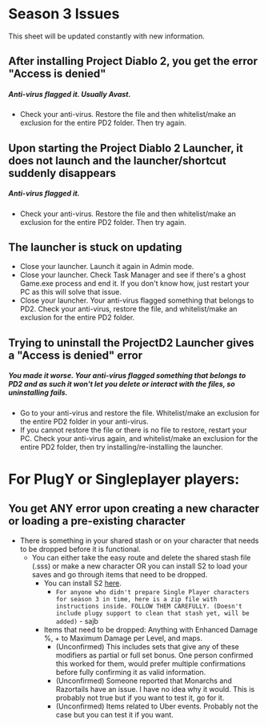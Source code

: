 # Season 3 Issues

This sheet will be updated constantly with new information.

## **After installing Project Diablo 2, you get the error "Access is denied"**
##### Anti-virus flagged it. Usually Avast.
- Check your anti-virus. Restore the file and then whitelist/make an exclusion for the entire PD2 folder. Then try again.

## **Upon starting the Project Diablo 2 Launcher, it does not launch and the launcher/shortcut suddenly disappears**
##### Anti-virus flagged it.
- Check your anti-virus. Restore the file and then whitelist/make an exclusion for the entire PD2 folder. Then try again.

## **The launcher is stuck on updating**
- Close your launcher. Launch it again in Admin mode.
- Close your launcher. Check Task Manager and see if there's a ghost Game.exe process and end it. If you don't know how, just restart your PC as this will solve that issue.
- Close your launcher. Your anti-virus flagged something that belongs to PD2. Check your anti-virus, restore the file, and whitelist/make an exclusion for the entire PD2 folder.

## **Trying to uninstall the ProjectD2 Launcher gives a "Access is denied" error**
##### You made it worse. Your anti-virus flagged something that belongs to PD2 and as such it won't let you delete or interact with the files, so uninstalling fails.
- Go to your anti-virus and restore the file. Whitelist/make an exclusion for the entire PD2 folder in your anti-virus.
- If you cannot restore the file or there is no file to restore, restart your PC. Check your anti-virus again, and whitelist/make an exclusion for the entire PD2 folder, then try installing/re-installing the launcher.

# **For PlugY or Singleplayer players:**

## You get ANY error upon creating a new character or loading a pre-existing character
- There is something in your shared stash or on your character that needs to be dropped before it is functional.
  - You can either take the easy route and delete the shared stash file (.sss) or make a new character OR you can install S2 to load your saves and go through items that need to be dropped.
    - You can install S2 [here](https://www.mediafire.com/file/xrby5sogoop5ps2/ProjectD2.Season.2.zip/file).
      - `For anyone who didn't prepare Single Player characters for season 3 in time, here is a zip file with instructions inside. FOLLOW THEM CAREFULLY.
(Doesn't include plugy support to clean that stash yet, will be added)` - sajb
    - Items that need to be dropped: Anything with Enhanced Damage %, + to Maximum Damage per Level, and maps.
      - (Unconfirmed) This includes sets that give any of these modifiers as partial or full set bonus. One person confirmed this worked for them, would prefer multiple confirmations before fully confirming it as valid information.
      - (Unconfirmed) Someone reported that Monarchs and Razortails have an issue. I have no idea why it would. This is probably not true but if you want to test it, go for it.
      - (Unconfirmed) Items related to Uber events. Probably not the case but you can test it if you want.


